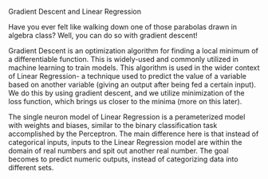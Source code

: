 Gradient Descent and Linear Regression

Have you ever felt like walking down one of those parabolas drawn in algebra class? Well, you can do so with gradient descent!

Gradient Descent is an optimization algorithm for  finding a local minimum of a differentiable function. This is widely-used and commonly utilized in machine learning to train models. This algorithm is used in the wider context of Linear Regression- a technique used to predict the value of a variable based on another variable (giving an output after being fed a certain input). We do this by using gradient descent, and we utilize minimization of the loss function, which brings us closer to the minima (more on this later). 

The single neuron model of Linear Regression is a perameterized model with weights and biases, similar to the binary classification task accomplished by the Perceptron. The main difference here is that instead of categorical inputs, inputs to the Linear Regression model are within the domain of real numbers and spit out another real number. The goal becomes to predict numeric outputs, instead of categorizing data into different sets.


